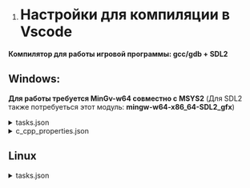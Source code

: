 1. # Настройки для компиляции в Vscode

**Компилятор для работы игровой программы: gcc/gdb + SDL2**

## Windows: 
**Для работы требуется MinGv-w64 совместно с MSYS2**
(Для SDL2 также потребуеться этот модуль: **mingw-w64-x86_64-SDL2_gfx**)
<details>
  <summary>tasks.json</summary>

    {
        "version": "2.0.0",
        "tasks": [
        {
            "label": "Build Tamagotchi Game",
            "type": "shell",
            "command": "C:\\msys64\\mingw64\\bin\\gcc.exe",
            "args": [
            "-fdiagnostics-color=always",
            "-g",
            "src/main.c",
            "src/graphics.c",
            "src/scene_manager.c",
            "src/title_scene.c",
            "src/menu_pet.c",
            "src/menu_scene.c",
            "src/game_scene.c",
            "src/ui.c",
            "src/pet.c",
            "src/animation.c",
            "src/dead_scene.c",
            "src/notify.c",
            "-o",
            "${workspaceFolder}\\game.exe",
            "-I", "${workspaceFolder}\\include",
            "-I", "C:\\msys64\\mingw64\\include\\SDL2",
            "-L", "C:\\msys64\\mingw64\\lib",
            "-lmingw32",
            "-lSDL2main",
            "-lSDL2",
            "-lSDL2_image",   
            "-lSDL2_gfx",  
            "-lpng16", 
            "-lz", 
            "-ljpeg"     
            ],
            "options": {
            "cwd": "${workspaceFolder}"
            },
            "problemMatcher": ["$gcc"],
            "group": {
            "kind": "build",
            "isDefault": true
            }
        }
        ]
    }            
</details>

<details>
  <summary>c_cpp_properties.json</summary>

    {
        "configurations": [
        {
            "name": "Win32",
            "includePath": [
                "${workspaceFolder}/**",
                "C:/msys64/mingw64/include",
                "C:/msys64/mingw64/include/SDL2"                
            ],
            "defines": [
                "_DEBUG",
                "UNICODE",
                "_UNICODE"
            ],
            "windowsSdkVersion": "10.0.19041.0",
            "compilerPath": "cl.exe",
            "cStandard": "c17",
            "cppStandard": "c++17",
            "intelliSenseMode": "windows-msvc-x64"
        }
    ],
        "version": 4
    }
</details>

## Linux

<details>
  <summary>tasks.json</summary>
  
    {
        "version": "2.0.0",
        "tasks": [
          {
            "label": "Build with Bear + clangd",
            "type": "shell",
            "command": "bash",
            "args": [
              "-lc",
              "bear -- clang -fdiagnostics-color=always -g \
              $(pkg-config --cflags libnotify glib-2.0) \
              src/main.c src/graphics.c src/scene_manager.c src/menu_scene.c \
              src/game_scene.c src/menu_pet.c src/dead_scene.c src/title_scene.c \
              src/ui.c src/pet.c src/animation.c src/notify.c\
              -o ${workspaceFolder}/game \
              -I${workspaceFolder}/include \
              -lSDL2main -lSDL2 -lSDL2_image -lSDL2_gfx -lSDL2_ttf \
              $(pkg-config --libs libnotify glib-2.0)"
            ],
            "options": {
              "cwd": "${workspaceFolder}"
            },
            "group": {
              "kind": "build",
              "isDefault": true
            }
          }
        ]
    }
</details>
